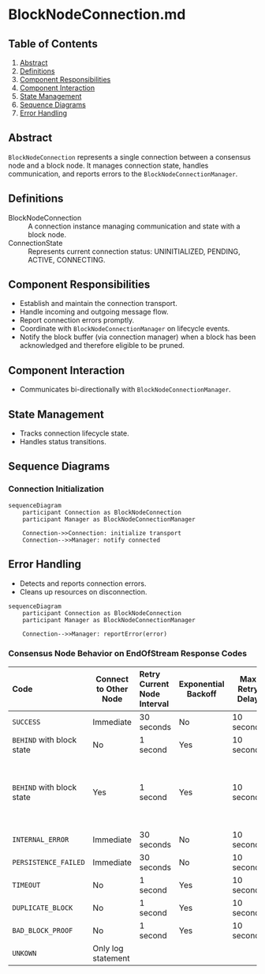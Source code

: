 # BlockNodeConnection.md

## Table of Contents

1. [Abstract](#abstract)
2. [Definitions](#definitions)
3. [Component Responsibilities](#component-responsibilities)
4. [Component Interaction](#component-interaction)
5. [State Management](#state-management)
6. [Sequence Diagrams](#sequence-diagrams)
7. [Error Handling](#error-handling)

## Abstract

`BlockNodeConnection` represents a single connection between a consensus node and a block node.
It manages connection state, handles communication, and reports errors to the `BlockNodeConnectionManager`.

## Definitions

<dl>
<dt>BlockNodeConnection</dt>
<dd>A connection instance managing communication and state with a block node.</dd>

<dt>ConnectionState</dt>
<dd>Represents current connection status: UNINITIALIZED, PENDING, ACTIVE, CONNECTING.</dd>
</dl>

## Component Responsibilities

- Establish and maintain the connection transport.
- Handle incoming and outgoing message flow.
- Report connection errors promptly.
- Coordinate with `BlockNodeConnectionManager` on lifecycle events.
- Notify the block buffer (via connection manager) when a block has been acknowledged and therefore eligible to be
  pruned.

## Component Interaction

- Communicates bi-directionally with `BlockNodeConnectionManager`.

## State Management

- Tracks connection lifecycle state.
- Handles status transitions.

## Sequence Diagrams

### Connection Initialization

```mermaid
sequenceDiagram
    participant Connection as BlockNodeConnection
    participant Manager as BlockNodeConnectionManager

    Connection->>Connection: initialize transport
    Connection-->>Manager: notify connected
```

## Error Handling

- Detects and reports connection errors.
- Cleans up resources on disconnection.

```mermaid
sequenceDiagram
    participant Connection as BlockNodeConnection
    participant Manager as BlockNodeConnectionManager

    Connection-->>Manager: reportError(error)
```

### Consensus Node Behavior on EndOfStream Response Codes

| Code                      | Connect to Other Node | Retry Current Node Interval | Exponential Backoff | Max Retry Delay |                         EndOfStream limit within timespan                          |
|:--------------------------|-----------------------|:----------------------------|---------------------|-----------------|------------------------------------------------------------------------------------|
| `SUCCESS`                 | Immediate             | 30 seconds                  | No                  | 10 seconds      |                                                                                    |
| `BEHIND` with block state | No                    | 1 second                    | Yes                 | 10 seconds      |                                                                                    |
| `BEHIND` with block state | Yes                   | 1 second                    | Yes                 | 10 seconds      | CN sends EndStream to indicate the BN to look for the block from other Block Nodes |
| `INTERNAL_ERROR`          | Immediate             | 30 seconds                  | No                  | 10 seconds      |                                                                                    |
| `PERSISTENCE_FAILED`      | Immediate             | 30 seconds                  | No                  | 10 seconds      |                                                                                    |
| `TIMEOUT`                 | No                    | 1 second                    | Yes                 | 10 seconds      |                                                                                    |
| `DUPLICATE_BLOCK`         | No                    | 1 second                    | Yes                 | 10 seconds      |                                                                                    |
| `BAD_BLOCK_PROOF`         | No                    | 1 second                    | Yes                 | 10 seconds      |                                                                                    |
| `UNKOWN`                  | Only log statement    |                             |                     |                 |                                                                                    |
